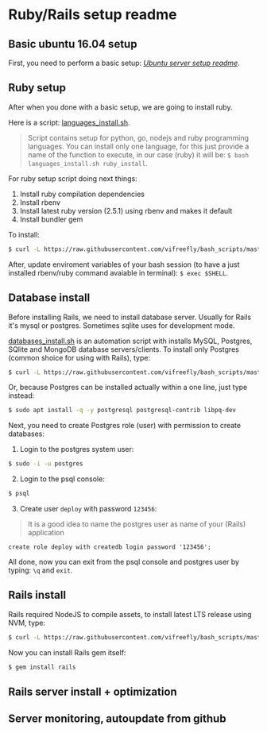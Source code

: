 # Ruby/Rails setup readme

## Basic ubuntu 16.04 setup

First, you need to perform a basic setup: [_Ubuntu server setup readme_](https://github.com/vifreefly/bash_scripts/blob/master/README.md).


## Ruby setup

After when you done with a basic setup, we are going to install ruby.

Here is a script: [languages_install.sh](https://github.com/vifreefly/bash_scripts/blob/master/languages_install.sh).

> Script contains setup for python, go, nodejs and ruby programming languages. You can install only one language, for this just provide a name of the function to execute, in our case (ruby) it will be: `$ bash languages_install.sh ruby_install`.

For ruby setup script doing next things:
1. Install ruby compilation dependencies
2. Install rbenv
3. Install latest ruby version (2.5.1) using rbenv and makes it default
4. Install bundler gem

To install:
```bash
$ curl -L https://raw.githubusercontent.com/vifreefly/bash_scripts/master/languages_install.sh | bash -s ruby_install
```

After, update enviroment variables of your bash session (to have a just installed rbenv/ruby command avaiable in terminal): `$ exec $SHELL`.


## Database install

Before installing Rails, we need to install database server. Usually for Rails it's mysql or postgres. Sometimes sqlite uses for development mode.

[databases_install.sh](databases_install.sh) is an automation script with installs MySQL, Postgres, SQlite and MongoDB database servers/clients. To install only Postgres (common shoice for using with Rails), type:

```bash
$ curl -L https://raw.githubusercontent.com/vifreefly/bash_scripts/master/databases_install.sh | bash -s postgres_install
```

Or, because Postgres can be installed actually within a one line, just type instead:

```bash
$ sudo apt install -q -y postgresql postgresql-contrib libpq-dev
```

Next, you need to create Postgres role (user) with permission to create databases:

1) Login to the postgres system user:

```bash
$ sudo -i -u postgres
```

2) Login to the psql console:

```bash
$ psql
```

3) Create user `deploy` with password `123456`:

> It is a good idea to name the postgres user as name of your (Rails) application

```
create role deploy with createdb login password '123456';
```

All done, now you can exit from the psql console and postgres user by typing: `\q` and `exit`.


## Rails install
Rails required NodeJS to compile assets, to install latest LTS release using NVM, type:

```bash
$ curl -L https://raw.githubusercontent.com/vifreefly/bash_scripts/master/languages_install.sh | bash -s node_js_install
```

Now you can install Rails gem itself:

```bash
$ gem install rails
```


## Rails server install + optimization
## Server monitoring, autoupdate from github
